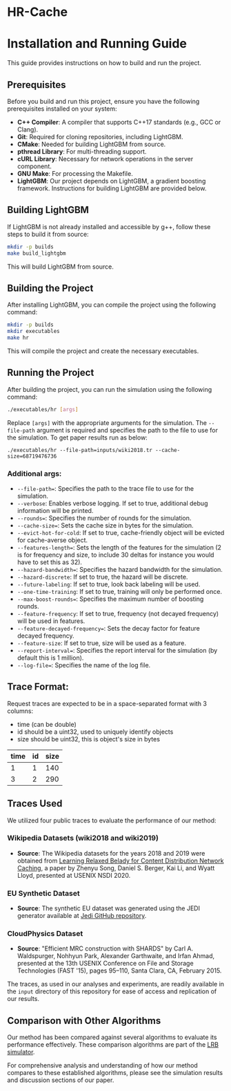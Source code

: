 # HR-Cache

# Installation and Running Guide

This guide provides instructions on how to build and run the project.

## Prerequisites

Before you build and run this project, ensure you have the following prerequisites installed on your system:

- **C++ Compiler**: A compiler that supports C++17 standards (e.g., GCC or Clang).
- **Git**: Required for cloning repositories, including LightGBM.
- **CMake**: Needed for building LightGBM from source.
- **pthread Library**: For multi-threading support.
- **cURL Library**: Necessary for network operations in the server component.
- **GNU Make**: For processing the Makefile.
- **LightGBM**: Our project depends on LightGBM, a gradient boosting framework. Instructions for building LightGBM are provided below.

## Building LightGBM
If LightGBM is not already installed and accessible by g++, follow these steps to build it from source:

```bash
mkdir -p builds
make build_lightgbm
```

This will build LightGBM from source.

## Building the Project

After installing LightGBM, you can compile the project using the following command:

```bash
mkdir -p builds
mkdir executables
make hr
```

This will compile the project and create the necessary executables.

## Running the Project

After building the project, you can run the simulation using the following command:

```bash
./executables/hr [args]
```

Replace `[args]` with the appropriate arguments for the simulation. The `--file-path` argument is required and specifies the path to the file to use for the simulation. To get paper results run as below:

```bashe
./executables/hr --file-path=inputs/wiki2018.tr --cache-size=68719476736
```

### Additional args:

- `--file-path=`: Specifies the path to the trace file to use for the simulation.
- `--verbose`: Enables verbose logging. If set to true, additional debug information will be printed.
- `--rounds=`: Specifies the number of rounds for the simulation.
- `--cache-size=`: Sets the cache size in bytes for the simulation.
- `--evict-hot-for-cold`: If set to true, cache-friendly object will be evicted for cache-averse object.
- `--features-length=`: Sets the length of the features for the simulation (2 is for frequency and size, to include 30 deltas for instance you would have to set this as 32).
- `--hazard-bandwidth=`: Specifies the hazard bandwidth for the simulation.
- `--hazard-discrete`: If set to true, the hazard will be discrete.
- `--future-labeling`: If set to true, look back labeling will be used.
- `--one-time-training`: If set to true, training will only be performed once.
- `--max-boost-rounds=`: Specifies the maximum number of boosting rounds.
- `--feature-frequency`: If set to true, frequency (not decayed frequency) will be used in features.
- `--feature-decayed-frequency=`: Sets the decay factor for feature decayed frequency.
- `--feature-size`: If set to true, size will be used as a feature.
- `--report-interval=`: Specifies the report interval for the simulation (by default this is 1 million).
- `--log-file=`: Specifies the name of the log file.


## Trace Format:
Request traces are expected to be in a space-separated format with 3 columns:

* time (can be double)
* id should be a uint32, used to uniquely identify objects
* size should be uint32, this is object's size in bytes

| time | id | size |
|-----------------|-----------------|-----------------|
| 1  | 1  | 140  |
| 3  | 2  | 290  |

## Traces Used

We utilized four public traces to evaluate the performance of our method:

### Wikipedia Datasets (wiki2018 and wiki2019)

- **Source**: The Wikipedia datasets for the years 2018 and 2019 were obtained from [Learning Relaxed Belady for Content Distribution Network Caching](https://github.com/sunnyszy/lrb), a paper by Zhenyu Song, Daniel S. Berger, Kai Li, and Wyatt Lloyd, presented at USENIX NSDI 2020.

### EU Synthetic Dataset

- **Source**: The synthetic EU dataset was generated using the JEDI generator available at [Jedi GitHub repository](https://github.com/UMass-LIDS/Jedi).

### CloudPhysics Dataset

- **Source**: "Efficient MRC construction with SHARDS" by Carl A. Waldspurger, Nohhyun Park, Alexander Garthwaite, and Irfan Ahmad, presented at the 13th USENIX Conference on File and Storage Technologies (FAST '15), pages 95–110, Santa Clara, CA, February 2015. 

The traces, as used in our analyses and experiments, are readily available in the `input` directory of this repository for ease of access and replication of our results.

## Comparison with Other Algorithms

Our method has been compared against several algorithms to evaluate its performance effectively. These comparison algorithms are part of the [LRB simulator](https://github.com/sunnyszy/lrb).

For comprehensive analysis and understanding of how our method compares to these established algorithms, please see the simulation results and discussion sections of our paper.

